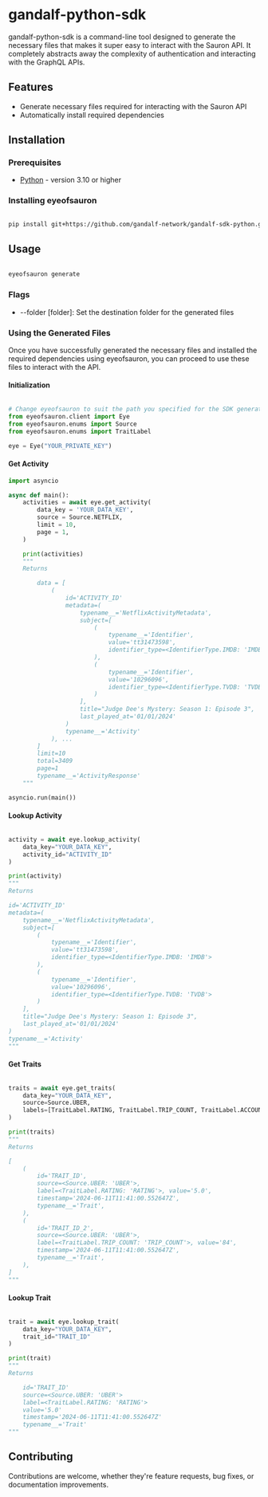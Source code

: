 # gandalf-python-sdk

gandalf-python-sdk is a command-line tool designed to generate the necessary files that makes it super easy to interact with the Sauron API. It completely abstracts away the complexity of authentication and interacting with the GraphQL APIs.

## Features

- Generate necessary files required for interacting with the Sauron API
- Automatically install required dependencies

## Installation

### Prerequisites

- [Python](https://www.python.org/downloads/) - version 3.10 or higher

### Installing eyeofsauron

```bash

pip install git+https://github.com/gandalf-network/gandalf-sdk-python.git

```

## Usage

```bash

eyeofsauron generate

```

### Flags

- --folder [folder]: Set the destination folder for the generated files

### Using the Generated Files

Once you have successfully generated the necessary files and installed the required dependencies using eyeofsauron, you can proceed to use these files to interact with the API.

#### Initialization

```python

# Change eyeofsauron to suit the path you specified for the SDK generation
from eyeofsauron.client import Eye
from eyeofsauron.enums import Source
from eyeofsauron.enums import TraitLabel

eye = Eye("YOUR_PRIVATE_KEY")
```

#### Get Activity

```python
import asyncio

async def main():
    activities = await eye.get_activity(
        data_key = 'YOUR_DATA_KEY',
        source = Source.NETFLIX,
        limit = 10,
        page = 1,
    )

    print(activities)
    """
    Returns

        data = [
            (
                id='ACTIVITY_ID' 
                metadata=(
                    typename__='NetflixActivityMetadata', 
                    subject=[
                        (
                            typename__='Identifier', 
                            value='tt31473598', 
                            identifier_type=<IdentifierType.IMDB: 'IMDB'>
                        ), 
                        (   
                            typename__='Identifier', 
                            value='10296096', 
                            identifier_type=<IdentifierType.TVDB: 'TVDB'>
                        )
                    ], 
                    title="Judge Dee's Mystery: Season 1: Episode 3", 
                    last_played_at='01/01/2024'
                ) 
                typename__='Activity'
            ), ...
        ]
        limit=10 
        total=3409 
        page=1 
        typename__='ActivityResponse'
    """

asyncio.run(main())
```

#### Lookup Activity

```python

activity = await eye.lookup_activity(
    data_key="YOUR_DATA_KEY",
    activity_id="ACTIVITY_ID"
)

print(activity)
"""
Returns

id='ACTIVITY_ID' 
metadata=(
    typename__='NetflixActivityMetadata', 
    subject=[
        (
            typename__='Identifier', 
            value='tt31473598', 
            identifier_type=<IdentifierType.IMDB: 'IMDB'>
        ), 
        (   
            typename__='Identifier', 
            value='10296096', 
            identifier_type=<IdentifierType.TVDB: 'TVDB'>
        )
    ], 
    title="Judge Dee's Mystery: Season 1: Episode 3", 
    last_played_at='01/01/2024'
) 
typename__='Activity'
"""
```

#### Get Traits

```python

traits = await eye.get_traits(
    data_key="YOUR_DATA_KEY",
    source=Source.UBER,
    labels=[TraitLabel.RATING, TraitLabel.TRIP_COUNT, TraitLabel.ACCOUNT_CREATED_ON],
)

print(traits)
"""
Returns

[ 
    (
        id='TRAIT_ID', 
        source=<Source.UBER: 'UBER'>, 
        label=<TraitLabel.RATING: 'RATING'>, value='5.0', 
        timestamp='2024-06-11T11:41:00.552647Z', 
        typename__='Trait',
    ),
    (
        id='TRAIT_ID_2', 
        source=<Source.UBER: 'UBER'>, 
        label=<TraitLabel.TRIP_COUNT: 'TRIP_COUNT'>, value='84', 
        timestamp='2024-06-11T11:41:00.552647Z', 
        typename__='Trait',
    ),
]
"""
```

#### Lookup Trait

```python

trait = await eye.lookup_trait(
    data_key="YOUR_DATA_KEY",
    trait_id="TRAIT_ID"
)

print(trait)
"""
Returns

    id='TRAIT_ID' 
    source=<Source.UBER: 'UBER'> 
    label=<TraitLabel.RATING: 'RATING'> 
    value='5.0' 
    timestamp='2024-06-11T11:41:00.552647Z' 
    typename__='Trait'
"""
```

## Contributing

Contributions are welcome, whether they're feature requests, bug fixes, or documentation improvements.
